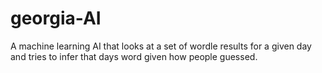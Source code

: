 # georgia-AI
A machine learning AI that looks at a set of wordle results for a given day and tries to infer that days word given how people guessed.

